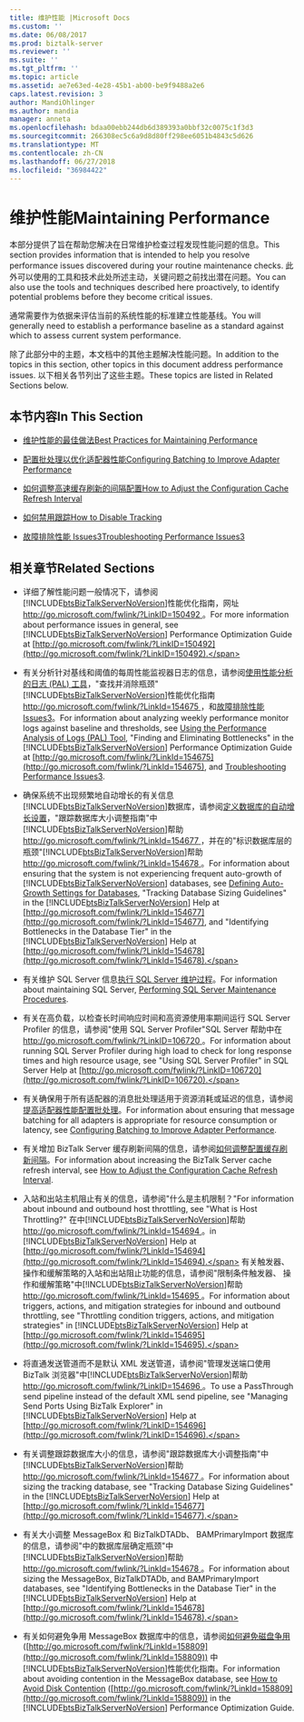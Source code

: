 ```yaml
---
title: 维护性能 |Microsoft Docs
ms.custom: ''
ms.date: 06/08/2017
ms.prod: biztalk-server
ms.reviewer: ''
ms.suite: ''
ms.tgt_pltfrm: ''
ms.topic: article
ms.assetid: ae7e63ed-4e28-45b1-ab00-be9f9488a2e6
caps.latest.revision: 3
author: MandiOhlinger
ms.author: mandia
manager: anneta
ms.openlocfilehash: bdaa00ebb244db6d389393a0bbf32c0075c1f3d3
ms.sourcegitcommit: 266308ec5c6a9d8d80ff298ee6051b4843c5d626
ms.translationtype: MT
ms.contentlocale: zh-CN
ms.lasthandoff: 06/27/2018
ms.locfileid: "36984422"
---
```

# <a name="maintaining-performance"></a><span data-ttu-id="a44d3-102">维护性能</span><span class="sxs-lookup"><span data-stu-id="a44d3-102">Maintaining Performance</span></span>
<span data-ttu-id="a44d3-103">本部分提供了旨在帮助您解决在日常维护检查过程发现性能问题的信息。</span><span class="sxs-lookup"><span data-stu-id="a44d3-103">This section provides information that is intended to help you resolve performance issues discovered during your routine maintenance checks.</span></span> <span data-ttu-id="a44d3-104">此外可以使用的工具和技术此处所述主动，关键问题之前找出潜在问题。</span><span class="sxs-lookup"><span data-stu-id="a44d3-104">You can also use the tools and techniques described here proactively, to identify potential problems before they become critical issues.</span></span>  

 <span data-ttu-id="a44d3-105">通常需要作为依据来评估当前的系统性能的标准建立性能基线。</span><span class="sxs-lookup"><span data-stu-id="a44d3-105">You will generally need to establish a performance baseline as a standard against which to assess current system performance.</span></span>  

 <span data-ttu-id="a44d3-106">除了此部分中的主题，本文档中的其他主题解决性能问题。</span><span class="sxs-lookup"><span data-stu-id="a44d3-106">In addition to the topics in this section, other topics in this document address performance issues.</span></span> <span data-ttu-id="a44d3-107">以下相关各节列出了这些主题。</span><span class="sxs-lookup"><span data-stu-id="a44d3-107">These topics are listed in Related Sections below.</span></span>  

## <a name="in-this-section"></a><span data-ttu-id="a44d3-108">本节内容</span><span class="sxs-lookup"><span data-stu-id="a44d3-108">In This Section</span></span>  

-   [<span data-ttu-id="a44d3-109">维护性能的最佳做法</span><span class="sxs-lookup"><span data-stu-id="a44d3-109">Best Practices for Maintaining Performance</span></span>](../technical-guides/best-practices-for-maintaining-performance.md)  

-   [<span data-ttu-id="a44d3-110">配置批处理以优化适配器性能</span><span class="sxs-lookup"><span data-stu-id="a44d3-110">Configuring Batching to Improve Adapter Performance</span></span>](../technical-guides/configuring-batching-to-improve-adapter-performance.md)  

-   [<span data-ttu-id="a44d3-111">如何调整高速缓存刷新的间隔配置</span><span class="sxs-lookup"><span data-stu-id="a44d3-111">How to Adjust the Configuration Cache Refresh Interval</span></span>](../technical-guides/how-to-adjust-the-configuration-cache-refresh-interval.md)  

-   [<span data-ttu-id="a44d3-112">如何禁用跟踪</span><span class="sxs-lookup"><span data-stu-id="a44d3-112">How to Disable Tracking</span></span>](../technical-guides/how-to-disable-tracking.md)  

-   [<span data-ttu-id="a44d3-113">故障排除性能 Issues3</span><span class="sxs-lookup"><span data-stu-id="a44d3-113">Troubleshooting Performance Issues3</span></span>](../technical-guides/troubleshooting-performance-issues3.md)  

## <a name="related-sections"></a><span data-ttu-id="a44d3-114">相关章节</span><span class="sxs-lookup"><span data-stu-id="a44d3-114">Related Sections</span></span>  

- <span data-ttu-id="a44d3-115">详细了解性能问题一般情况下，请参阅[!INCLUDE[btsBizTalkServerNoVersion](../includes/btsbiztalkservernoversion-md.md)]性能优化指南，网址[ http://go.microsoft.com/fwlink/?LinkID=150492 ](http://go.microsoft.com/fwlink/?LinkID=150492)。</span><span class="sxs-lookup"><span data-stu-id="a44d3-115">For more information about performance issues in general, see [!INCLUDE[btsBizTalkServerNoVersion](../includes/btsbiztalkservernoversion-md.md)] Performance Optimization Guide at [http://go.microsoft.com/fwlink/?LinkID=150492](http://go.microsoft.com/fwlink/?LinkID=150492).</span></span>  

- <span data-ttu-id="a44d3-116">有关分析针对基线和阈值的每周性能监视器日志的信息，请参阅[使用性能分析的日志 (PAL) 工具](../technical-guides/using-the-performance-analysis-of-logs-pal-tool.md)，"查找并消除瓶颈"[!INCLUDE[btsBizTalkServerNoVersion](../includes/btsbiztalkservernoversion-md.md)]性能优化指南[ http://go.microsoft.com/fwlink/?LinkId=154675 ](http://go.microsoft.com/fwlink/?LinkId=154675)，和[故障排除性能 Issues3](../technical-guides/troubleshooting-performance-issues3.md)。</span><span class="sxs-lookup"><span data-stu-id="a44d3-116">For information about analyzing weekly performance monitor logs against baseline and thresholds, see [Using the Performance Analysis of Logs (PAL) Tool](../technical-guides/using-the-performance-analysis-of-logs-pal-tool.md), "Finding and Eliminating Bottlenecks" in the [!INCLUDE[btsBizTalkServerNoVersion](../includes/btsbiztalkservernoversion-md.md)] Performance Optimization Guide at [http://go.microsoft.com/fwlink/?LinkId=154675](http://go.microsoft.com/fwlink/?LinkId=154675), and [Troubleshooting Performance Issues3](../technical-guides/troubleshooting-performance-issues3.md).</span></span>  

- <span data-ttu-id="a44d3-117">确保系统不出现频繁地自动增长的有关信息[!INCLUDE[btsBizTalkServerNoVersion](../includes/btsbiztalkservernoversion-md.md)]数据库，请参阅[定义数据库的自动增长设置](../technical-guides/defining-auto-growth-settings-for-databases.md)，"跟踪数据库大小调整指南"中[!INCLUDE[btsBizTalkServerNoVersion](../includes/btsbiztalkservernoversion-md.md)]帮助[ http://go.microsoft.com/fwlink/?LinkId=154677 ](http://go.microsoft.com/fwlink/?LinkId=154677)，并在的"标识数据库层的瓶颈"[!INCLUDE[btsBizTalkServerNoVersion](../includes/btsbiztalkservernoversion-md.md)]帮助[ http://go.microsoft.com/fwlink/?LinkId=154678 ](http://go.microsoft.com/fwlink/?LinkId=154678)。</span><span class="sxs-lookup"><span data-stu-id="a44d3-117">For information about ensuring that the system is not experiencing frequent auto-growth of [!INCLUDE[btsBizTalkServerNoVersion](../includes/btsbiztalkservernoversion-md.md)] databases, see [Defining Auto-Growth Settings for Databases](../technical-guides/defining-auto-growth-settings-for-databases.md), "Tracking Database Sizing Guidelines" in the [!INCLUDE[btsBizTalkServerNoVersion](../includes/btsbiztalkservernoversion-md.md)] Help at [http://go.microsoft.com/fwlink/?LinkId=154677](http://go.microsoft.com/fwlink/?LinkId=154677), and "Identifying Bottlenecks in the Database Tier" in the [!INCLUDE[btsBizTalkServerNoVersion](../includes/btsbiztalkservernoversion-md.md)] Help at [http://go.microsoft.com/fwlink/?LinkId=154678](http://go.microsoft.com/fwlink/?LinkId=154678).</span></span>  

- <span data-ttu-id="a44d3-118">有关维护 SQL Server 信息[执行 SQL Server 维护过程](~/technical-guides/checklist-configuring-sql-server.md)。</span><span class="sxs-lookup"><span data-stu-id="a44d3-118">For information about maintaining SQL Server, [Performing SQL Server Maintenance Procedures](~/technical-guides/checklist-configuring-sql-server.md).</span></span>  

- <span data-ttu-id="a44d3-119">有关在高负载，以检查长时间响应时间和高资源使用率期间运行 SQL Server Profiler 的信息，请参阅"使用 SQL Server Profiler"SQL Server 帮助中在[ http://go.microsoft.com/fwlink/?LinkID=106720 ](http://go.microsoft.com/fwlink/?LinkID=106720)。</span><span class="sxs-lookup"><span data-stu-id="a44d3-119">For information about running SQL Server Profiler during high load to check for long response times and high resource usage, see "Using SQL Server Profiler" in SQL Server Help at [http://go.microsoft.com/fwlink/?LinkID=106720](http://go.microsoft.com/fwlink/?LinkID=106720).</span></span>  

- <span data-ttu-id="a44d3-120">有关确保用于所有适配器的消息批处理适用于资源消耗或延迟的信息，请参阅[提高适配器性能配置批处理](../technical-guides/configuring-batching-to-improve-adapter-performance.md)。</span><span class="sxs-lookup"><span data-stu-id="a44d3-120">For information about ensuring that message batching for all adapters is appropriate for resource consumption or latency, see [Configuring Batching to Improve Adapter Performance](../technical-guides/configuring-batching-to-improve-adapter-performance.md).</span></span>  

- <span data-ttu-id="a44d3-121">有关增加 BizTalk Server 缓存刷新间隔的信息，请参阅[如何调整配置缓存刷新间隔](../technical-guides/how-to-adjust-the-configuration-cache-refresh-interval.md)。</span><span class="sxs-lookup"><span data-stu-id="a44d3-121">For information about increasing the BizTalk Server cache refresh interval, see [How to Adjust the Configuration Cache Refresh Interval](../technical-guides/how-to-adjust-the-configuration-cache-refresh-interval.md).</span></span>  

- <span data-ttu-id="a44d3-122">入站和出站主机阻止有关的信息，请参阅"什么是主机限制？"</span><span class="sxs-lookup"><span data-stu-id="a44d3-122">For information about inbound and outbound host throttling, see "What is Host Throttling?"</span></span> <span data-ttu-id="a44d3-123">在中[!INCLUDE[btsBizTalkServerNoVersion](../includes/btsbiztalkservernoversion-md.md)]帮助[ http://go.microsoft.com/fwlink/?LinkId=154694 ](http://go.microsoft.com/fwlink/?LinkId=154694)。</span><span class="sxs-lookup"><span data-stu-id="a44d3-123">in [!INCLUDE[btsBizTalkServerNoVersion](../includes/btsbiztalkservernoversion-md.md)] Help at [http://go.microsoft.com/fwlink/?LinkId=154694](http://go.microsoft.com/fwlink/?LinkId=154694).</span></span> <span data-ttu-id="a44d3-124">有关触发器、 操作和缓解策略的入站和出站阻止功能的信息，请参阅"限制条件触发器、 操作和缓解策略"中[!INCLUDE[btsBizTalkServerNoVersion](../includes/btsbiztalkservernoversion-md.md)]帮助[ http://go.microsoft.com/fwlink/?LinkId=154695 ](http://go.microsoft.com/fwlink/?LinkId=154695)。</span><span class="sxs-lookup"><span data-stu-id="a44d3-124">For information about triggers, actions, and mitigation strategies for inbound and outbound throttling, see "Throttling condition triggers, actions, and mitigation strategies" in [!INCLUDE[btsBizTalkServerNoVersion](../includes/btsbiztalkservernoversion-md.md)] Help at [http://go.microsoft.com/fwlink/?LinkId=154695](http://go.microsoft.com/fwlink/?LinkId=154695).</span></span>  

- <span data-ttu-id="a44d3-125">将直通发送管道而不是默认 XML 发送管道，请参阅"管理发送端口使用 BizTalk 浏览器"中[!INCLUDE[btsBizTalkServerNoVersion](../includes/btsbiztalkservernoversion-md.md)]帮助[ http://go.microsoft.com/fwlink/?LinkID=154696 ](http://go.microsoft.com/fwlink/?LinkID=154696)。</span><span class="sxs-lookup"><span data-stu-id="a44d3-125">To use a PassThrough send pipeline instead of the default XML send pipeline, see "Managing Send Ports Using BizTalk Explorer" in [!INCLUDE[btsBizTalkServerNoVersion](../includes/btsbiztalkservernoversion-md.md)] Help at [http://go.microsoft.com/fwlink/?LinkID=154696](http://go.microsoft.com/fwlink/?LinkID=154696).</span></span>  

- <span data-ttu-id="a44d3-126">有关调整跟踪数据库大小的信息，请参阅"跟踪数据库大小调整指南"中[!INCLUDE[btsBizTalkServerNoVersion](../includes/btsbiztalkservernoversion-md.md)]帮助[ http://go.microsoft.com/fwlink/?LinkId=154677 ](http://go.microsoft.com/fwlink/?LinkId=154677)。</span><span class="sxs-lookup"><span data-stu-id="a44d3-126">For information about sizing the tracking database, see "Tracking Database Sizing Guidelines" in the [!INCLUDE[btsBizTalkServerNoVersion](../includes/btsbiztalkservernoversion-md.md)] Help at [http://go.microsoft.com/fwlink/?LinkId=154677](http://go.microsoft.com/fwlink/?LinkId=154677).</span></span>  

- <span data-ttu-id="a44d3-127">有关大小调整 MessageBox 和 BizTalkDTADb、 BAMPrimaryImport 数据库的信息，请参阅"中的数据库层确定瓶颈"中[!INCLUDE[btsBizTalkServerNoVersion](../includes/btsbiztalkservernoversion-md.md)]帮助[ http://go.microsoft.com/fwlink/?LinkId=154678 ](http://go.microsoft.com/fwlink/?LinkId=154678)。</span><span class="sxs-lookup"><span data-stu-id="a44d3-127">For information about sizing the MessageBox, BizTalkDTADb, and BAMPrimaryImport databases, see "Identifying Bottlenecks in the Database Tier" in the [!INCLUDE[btsBizTalkServerNoVersion](../includes/btsbiztalkservernoversion-md.md)] Help at [http://go.microsoft.com/fwlink/?LinkId=154678](http://go.microsoft.com/fwlink/?LinkId=154678).</span></span>  

- <span data-ttu-id="a44d3-128">有关如何避免争用 MessageBox 数据库中的信息，请参阅[如何避免磁盘争用](http://go.microsoft.com/fwlink/?LinkId=158809)([http://go.microsoft.com/fwlink/?LinkId=158809](http://go.microsoft.com/fwlink/?LinkId=158809)) 中[!INCLUDE[btsBizTalkServerNoVersion](../includes/btsbiztalkservernoversion-md.md)]性能优化指南。</span><span class="sxs-lookup"><span data-stu-id="a44d3-128">For information about avoiding contention in the MessageBox database, see [How to Avoid Disk Contention](http://go.microsoft.com/fwlink/?LinkId=158809) ([http://go.microsoft.com/fwlink/?LinkId=158809](http://go.microsoft.com/fwlink/?LinkId=158809)) in the [!INCLUDE[btsBizTalkServerNoVersion](../includes/btsbiztalkservernoversion-md.md)] Performance Optimization Guide.</span></span>
